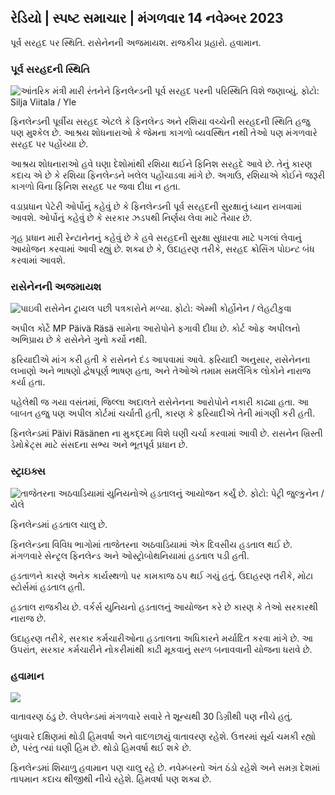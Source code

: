## રેડિયો \| સ્પષ્ટ સમાચાર \| મંગળવાર 14 નવેમ્બર 2023

પૂર્વ સરહદ પર સ્થિતિ. રાસેનેનની અજમાયશ. રાજકીય પ્રહારો. હવામાન.

### પૂર્વ સરહદની સ્થિતિ

![આંતરિક મંત્રી મારી રંતનેને ફિનલેન્ડની પૂર્વ સરહદ પરની પરિસ્થિતિ વિશે જણાવ્યું. ફોટો: Silja Viitala / Yle](https://images.cdn.yle.fi/image/upload/c_crop,h_2035,w_3619,x_0,y_102/ar_1.777777777777777,c_fill,g_faces,h/17_15,h/17_15q_auto:eco/f_auto/fl_lossy/v1699539222/39-1186974652d2d84065b6)

ફિનલેન્ડની પૂર્વીય સરહદ એટલે કે ફિનલેન્ડ અને રશિયા વચ્ચેની સરહદની સ્થિતિ હજુ પણ મુશ્કેલ છે. આશ્રય શોધનારાઓ કે જેમના કાગળો વ્યવસ્થિત નથી તેઓ પણ મંગળવારે સરહદ પર પહોંચ્યા છે.

આશ્રય શોધનારાઓ હવે ઘણા દેશોમાંથી રશિયા થઈને ફિનિશ સરહદે આવે છે. તેનું કારણ કદાચ એ છે કે રશિયા ફિનલેન્ડને ખલેલ પહોંચાડવા માંગે છે. અગાઉ, રશિયાએ કોઈને જરૂરી કાગળો વિના ફિનિશ સરહદ પર જવા દીધા ન હતા.

વડાપ્રધાન પેટેરી ઓર્પોનું કહેવું છે કે ફિનલેન્ડની પૂર્વ સરહદની સુરક્ષાનું ધ્યાન રાખવામાં આવશે. ઓર્પોનું કહેવું છે કે સરકાર ઝડપથી નિર્ણય લેવા માટે તૈયાર છે.

ગૃહ પ્રધાન મારી રેન્ટાનેનનું કહેવું છે કે હવે સરહદની સુરક્ષા સુધારવા માટે પગલાં લેવાનું આયોજન કરવામાં આવી રહ્યું છે. શક્ય છે કે, ઉદાહરણ તરીકે, સરહદ ક્રોસિંગ પોઇન્ટ બંધ કરવામાં આવશે.

### રાસેનેનની અજમાયશ

![પાઇવી રાસેનેન ટ્રાયલ પછી પત્રકારોને મળ્યા. ફોટો: એમ્મી કોર્હોનેન / લેહટીકુવા](https://images.cdn.yle.fi/image/upload/c_crop,h_2874,w_5110,x_10,y_131/ar_1.777777777777777,c_fill,g_7777777,c_fill,g_70/20p_10/0p_0,0q_auto:eco/f_auto/fl_lossy/v1699970382/39-1200146655334491cf27)

અપીલ કોર્ટે MP Päivä Räsä સામેના આરોપોને ફગાવી દીધા છે. કોર્ટ ઓફ અપીલનો અભિપ્રાય છે કે રાસેનેને ગુનો કર્યો નથી.

ફરિયાદીએ માંગ કરી હતી કે રાસેનને દંડ આપવામાં આવે. ફરિયાદી અનુસાર, રાસેનેનના લખાણો અને ભાષણો દ્વેષપૂર્ણ ભાષણ હતા, અને તેઓએ તમામ સમલૈંગિક લોકોને નારાજ કર્યા હતા.

પહેલેથી જ ગયા વસંતમાં, જિલ્લા અદાલતે રાસેનેનના આરોપોને નકારી કાઢ્યા હતા. આ બાબત હજુ પણ અપીલ કોર્ટમાં ચર્ચાતી હતી, કારણ કે ફરિયાદીએ તેની માંગણી કરી હતી.

ફિનલેન્ડમાં Päivi Räsänen ના મુકદ્દમા વિશે ઘણી ચર્ચા કરવામાં આવી છે. રાસનેન ખ્રિસ્તી ડેમોક્રેટ્સ માટે સંસદના સભ્ય અને ભૂતપૂર્વ પ્રધાન છે.

### સ્ટ્રાઇક્સ

![તાજેતરના અઠવાડિયામાં યુનિયનોએ હડતાલનું આયોજન કર્યું છે. ફોટો: પેટ્રી જુલ્કુનેન / યેલે ](https://images.cdn.yle.fi/image/upload/c_crop,h_2268,w_4031,x_0,y_79/ar_1.7777777777777777,c_fill,g_faces,h/1577777777777777777777777777777777777777777777777777777777777777777777777777777777777777777777777777777777777777777777777777,c_fill,g_faces,h/0155/0/015q_auto:eco/f_auto/fl_lossy/v1699516057/39-1197941654c8e0786a42)

ફિનલેન્ડમાં હડતાલ ચાલુ છે.

ફિનલેન્ડના વિવિધ ભાગોમાં તાજેતરના અઠવાડિયામાં એક દિવસીય હડતાલ થઈ છે. મંગળવારે સેન્ટ્રલ ફિનલેન્ડ અને ઓસ્ટ્રોબોથનિયામાં હડતાલ પડી હતી.

હડતાળને કારણે અનેક કાર્યસ્થળો પર કામકાજ ઠપ થઈ ગયું હતું. ઉદાહરણ તરીકે, મોટા સ્ટોર્સમાં હડતાલ હતી.

હડતાલ રાજકીય છે. વર્કર્સ યુનિયનો હડતાલનું આયોજન કરે છે કારણ કે તેઓ સરકારથી નારાજ છે.

ઉદાહરણ તરીકે, સરકાર કર્મચારીઓના હડતાલના અધિકારને મર્યાદિત કરવા માંગે છે. આ ઉપરાંત, સરકાર કર્મચારીને નોકરીમાંથી કાઢી મૂકવાનું સરળ બનાવવાની યોજના ધરાવે છે.

### હવામાન

![](https://images.cdn.yle.fi/image/upload/c_crop,h_1080,w_1919,x_0,y_0/ar_1.7777777777777777,c_fill,g_faces,h_675,w_1200/dco.f_auto/fl_lossy/v1699978341/39-120060665539c47bcdf6)

વાતાવરણ ઠંડુ છે. લેપલેન્ડમાં મંગળવારે સવારે તે શૂન્યથી 30 ડિગ્રીથી પણ નીચે હતું.

બુધવારે દક્ષિણમાં થોડી હિમવર્ષા અને વાદળછાયું વાતાવરણ રહેશે. ઉત્તરમાં સૂર્ય ચમકી રહ્યો છે, પરંતુ ત્યાં ઘણી હિમ છે. થોડો હિમવર્ષા થઈ શકે છે.

ફિનલેન્ડમાં શિયાળુ હવામાન પણ ચાલુ રહે છે. નવેમ્બરનો અંત ઠંડો રહેશે અને સમગ્ર દેશમાં તાપમાન કદાચ થીજીથી નીચે રહેશે. હિમવર્ષા પણ શક્ય છે.